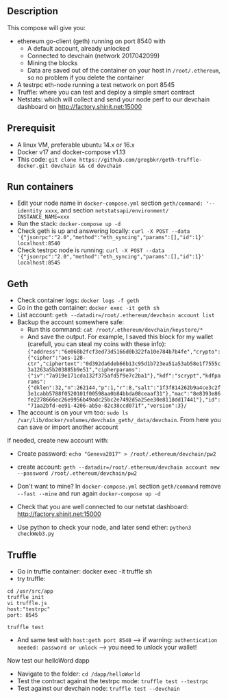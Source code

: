 ## Description
This compose will give you:
- ethereum go-client (geth) running on port 8540 with
  - A default account, already unlocked
  - Connected to devchain (network 2017042099)
  - Mining the blocks
  - Data are saved out of the container on your host in `/root/.ethereum`, so no problem if you delete the container
- A testrpc eth-node running a test network on port 8545
- Truffle: where you can test and deploy a simple smart contract
- Netstats: which will collect and send your node perf to our devchain dashboard on http://factory.shinit.net:15000

## Prerequisit
- A linux VM, preferable ubuntu 14.x or 16.x
- Docker v17 and docker-compose v1.13
- This code: `git clone https://github.com/gregbkr/geth-truffle-docker.git devchain && cd devchain`

## Run containers

- Edit your node name in `docker-compose.yml` section `geth/command: '--identity xxxx`, and section `netstatsapi/environment/ INSTANCE_NAME=xxx`
- Run the stack: `docker-compose up -d`
- Check geth is up and answering locally: `curl -X POST --data '{"jsonrpc":"2.0","method":"eth_syncing","params":[],"id":1}' localhost:8540`
- Check testrpc node is running: `curl -X POST --data '{"jsonrpc":"2.0","method":"eth_syncing","params":[],"id":1}' localhost:8545`

## Geth
- Check container logs: `docker logs -f geth`
- Go in the geth container: `docker exec -it geth sh`
- List account: `geth --datadir=/root/.ethereum/devchain account list`
- Backup the account somewhere safe:
  - Run this command: `cat /root/.ethereum/devchain/keystore/*`
  - And save the output. For example, I saved this block for my wallet (carefull, you can steal my coins with these info):
`{"address":"6e068b2fcf3ed73d5166d0b322fa10e784b7b4fe","crypto":{"cipher":"aes-128-ctr","ciphertext":"0d392da6deb66b13c95d1b723ea51a53ab58e1f7555c3a1263a5b203885b9e51","cipherparams":{"iv":"7a919e171cda132f375afd5f9e7c2ba1"},"kdf":"scrypt","kdfparams":{"dklen":32,"n":262144,"p":1,"r":8,"salt":"1f3f814262b9a4ce3c2f3e1cabb5788f0520101f00598aa0b84bbda08ceaaf31"},"mac":"8e8393e86fe2278666ec26e9956b49adc25bc2e7492d5a25ee30e8118dd17441"},"id":"71aa2bfd-ee91-4206-ab5e-82c38ccd071f","version":3}/`
- The account is on your vm too: `sudo ls /var/lib/docker/volumes/devchain_geth/_data/devchain`. From here you can save or import another account

If needed, create new account with:
- Create password: `echo "Geneva2017" > /root/.ethereum/devchain/pw2`
- create account: `geth --datadir=/root/.ethereum/devchain account new --password /root/.ethereum/devchain/pw2`

- Don't want to mine? In `docker-compose.yml` section `geth/command` remove `--fast --mine` and run again `docker-compose up -d`
- Check that you are well connected to our netstat dashboard: http://factory.shinit.net:15000
- Use python to check your node, and later send ether: `python3 checkWeb3.py`

## Truffle
- Go in truffle container:  docker exec -it truffle sh
- try truffle:
```
cd /usr/src/app
truffle init
vi truffle.js
host:"testrpc"
port: 8545

truffle test
```
- And same test with `host:geth port 8540` --> if warning: `authentication needed: password or unlock` --> you need to unlock your wallet!

Now test our helloWord dapp
- Navigate to the folder: `cd /dapp/helloWorld`
- Test the contract against the testrpc mode: `truffle test --testrpc`
- Test against our devchain node: `truffle test --devchain`
